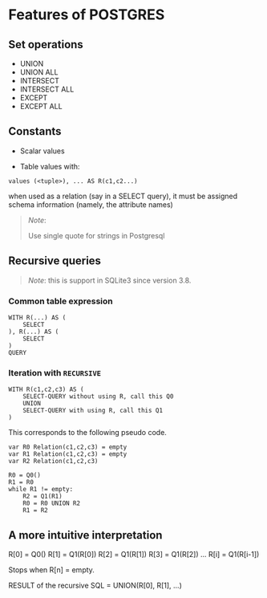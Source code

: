 Features of POSTGRES
====================

## Set operations

- UNION
- UNION ALL
- INTERSECT
- INTERSECT ALL
- EXCEPT
- EXCEPT ALL

## Constants

- Scalar values

- Table values with:
    
```
values (<tuple>), ... AS R(c1,c2...)    
```

when used as a relation (say in a SELECT query), it must be assigned schema
information (namely, the attribute names)

> *Note*:
>
> Use single quote for strings in Postgresql

## Recursive queries

> *Note*: this is support in SQLite3 since version 3.8.

### Common table expression


```
WITH R(...) AS (
    SELECT
), R(...) AS (
    SELECT
)
QUERY
```

### Iteration with `RECURSIVE`

    WITH R(c1,c2,c3) AS (
        SELECT-QUERY without using R, call this Q0
        UNION
        SELECT-QUERY with using R, call this Q1
    )

This corresponds to the following pseudo code.

    var R0 Relation(c1,c2,c3) = empty
    var R1 Relation(c1,c2,c3) = empty
    var R2 Relation(c1,c2,c3)

    R0 = Q0()
    R1 = R0
    while R1 != empty:
        R2 = Q1(R1)
        R0 = R0 UNION R2
        R1 = R2

## A more intuitive interpretation

R[0] = Q0()
R[1] = Q1(R[0])
R[2] = Q1(R[1])
R[3] = Q1(R[2])
...
R[i] = Q1(R[i-1])

Stops when R[n] = empty.

RESULT of the recursive SQL = UNION(R[0], R[1], ...)
